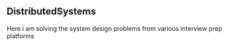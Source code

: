 ## DistributedSystems

Here i am solving the system design problems from various interview prep platforms
